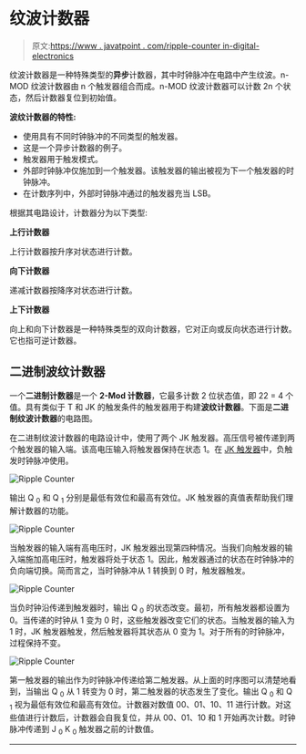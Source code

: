 # 纹波计数器

> 原文:[https://www . javatpoint . com/ripple-counter in-digital-electronics](https://www.javatpoint.com/ripple-counter-in-digital-electronics)

纹波计数器是一种特殊类型的**异步**计数器，其中时钟脉冲在电路中产生纹波。n-MOD 纹波计数器由 n 个触发器组合而成。n-MOD 纹波计数器可以计数 2n 个状态，然后计数器复位到初始值。

**波纹计数器的特性:**

*   使用具有不同时钟脉冲的不同类型的触发器。
*   这是一个异步计数器的例子。
*   触发器用于触发模式。
*   外部时钟脉冲仅施加到一个触发器。该触发器的输出被视为下一个触发器的时钟脉冲。
*   在计数序列中，外部时钟脉冲通过的触发器充当 LSB。

根据其电路设计，计数器分为以下类型:

**上行计数器**

上行计数器按升序对状态进行计数。

**向下计数器**

递减计数器按降序对状态进行计数。

**上下计数器**

向上和向下计数器是一种特殊类型的双向计数器，它对正向或反向状态进行计数。它也指可逆计数器。

## 二进制波纹计数器

一个**二进制计数器**是一个 **2-Mod 计数器**，它最多计数 2 位状态值，即 22 = 4 个值。具有类似于 T 和 JK 的触发条件的触发器用于构建**波纹计数器**。下面是**二进制纹波计数器**的电路图。

在二进制纹波计数器的电路设计中，使用了两个 JK 触发器。高压信号被传递到两个触发器的输入端。该高电压输入将触发器保持在状态 1。在 [JK 触发器](https://www.javatpoint.com/jk-flip-flop-in-digital-electronics)中，负触发时钟脉冲使用。

![Ripple Counter](../Images/ecf6dbefee8dc8addab6750434203d8d.png)

输出 Q <sub>0</sub> 和 Q <sub>1</sub> 分别是最低有效位和最高有效位。JK 触发器的真值表帮助我们理解计数器的功能。

![Ripple Counter](../Images/de8408241e417e2b6ef7cf71d6add4e3.png)

当触发器的输入端有高电压时，JK 触发器出现第四种情况。当我们向触发器的输入端施加高电压时，触发器将处于状态 1。因此，触发器通过的状态在时钟脉冲的负向端切换。简而言之，当时钟脉冲从 1 转换到 0 时，触发器触发。

![Ripple Counter](../Images/2cd291ee103b81588ea7f53fba681f97.png)

当负时钟沿传递到触发器时，输出 Q <sub>0</sub> 的状态改变。最初，所有触发器都设置为 0。当传递的时钟从 1 变为 0 时，这些触发器改变它们的状态。当触发器的输入为 1 时，JK 触发器触发，然后触发器将其状态从 0 变为 1。对于所有的时钟脉冲，过程保持不变。

![Ripple Counter](../Images/1622c370ad68d29781acb64e1ad81e1a.png)

第一触发器的输出作为时钟脉冲传递给第二触发器。从上面的时序图可以清楚地看到，当输出 Q <sub>0</sub> 从 1 转变为 0 时，第二触发器的状态发生了变化。输出 Q <sub>0</sub> 和 Q <sub>1</sub> 视为最低有效位和最高有效位。计数器对数值 00、01、10、11 进行计数。对这些值进行计数后，计数器会自我复位，并从 00、01、10 和 1 开始再次计数。时钟脉冲传递到 J <sub>0</sub> K <sub>0</sub> 触发器之前的计数值。

* * *